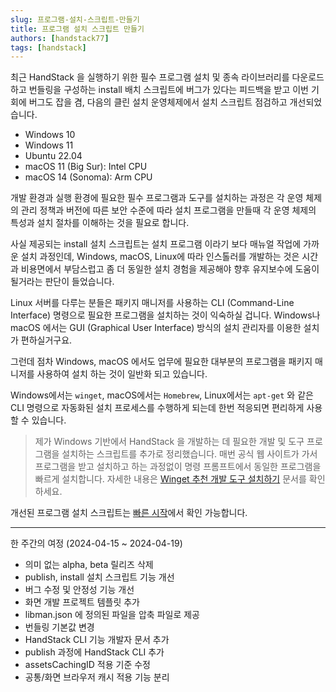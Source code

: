 ```yaml
---
slug: 프로그램-설치-스크립트-만들기
title: 프로그램 설치 스크립트 만들기
authors: [handstack77]
tags: [handstack]
---
```


최근 HandStack 을 실행하기 위한 필수 프로그램 설치 및 종속 라이브러리를 다운로드 하고 번들링을 구성하는 install 배치 스크립트에 버그가 있다는 피드백을 받고 이번 기회에 버그도 잡을 겸, 다음의 클린 설치 운영체제에서 설치 스크립트 점검하고 개선되었습니다.

- Windows 10
- Windows 11
- Ubuntu 22.04
- macOS 11 (Big Sur): Intel CPU
- macOS 14 (Sonoma): Arm CPU

개발 환경과 실행 환경에 필요한 필수 프로그램과 도구를 설치하는 과정은 각 운영 체제의 관리 정책과 버전에 따른 보안 수준에 따라 설치 프로그램을 만들때 각 운영 체제의 특성과 설치 절차를 이해하는 것을 필요로 합니다.

사실 제공되는 install 설치 스크립트는 설치 프로그램 이라기 보다 매뉴얼 작업에 가까운 설치 과정인데, Windows, macOS, Linux에 따라 인스톨러를 개발하는 것은 시간과 비용면에서 부담스럽고 좀 더 동일한 설치 경험을 제공해야 향후 유지보수에 도움이 될거라는 판단이 들었습니다.

Linux 서버를 다루는 분들은 패키지 매니저를 사용하는 CLI (Command-Line Interface) 명령으로 필요한 프로그램을 설치하는 것이 익숙하실 겁니다. Windows나 macOS 에서는 GUI (Graphical User Interface) 방식의 설치 관리자를 이용한 설치가 편하실거구요.

그런데 점차 Windows, macOS 에서도 업무에 필요한 대부분의 프로그램을 패키지 매니저를 사용하여 설치 하는 것이 일반화 되고 있습니다. 

Windows에서는 `winget`, macOS에서는 `Homebrew`, Linux에서는 `apt-get` 와 같은 CLI 명령으로 자동화된 설치 프로세스를 수행하게 되는데 한번 적응되면 편리하게 사용할 수 있습니다.

> 제가 Windows 기반에서 HandStack 을 개발하는 데 필요한 개발 및 도구 프로그램을 설치하는 스크립트를 추가로 정리했습니다. 매번 공식 웹 사이트가 가서 프로그램을 받고 설치하고 하는 과정없이 명령 프롬프트에서 동일한 프로그램을 빠르게 설치합니다. 자세한 내용은 [Winget 추천 개발 도구 설치하기](https://handstack.kr/docs/information/resource/Winget-추천-개발-도구-설치하기) 문서를 확인하세요.

개선된 프로그램 설치 스크립트는 [빠른 시작](https://handstack.kr/docs/startup/빠른-시작)에서 확인 가능합니다.

---

한 주간의 여정 (2024-04-15 ~ 2024-04-19)

- 의미 없는 alpha, beta 릴리즈 삭제
- publish, install 설치 스크립트 기능 개선
- 버그 수정 및 안정성 기능 개선
- 화면 개발 프로젝트 템플릿 추가
- libman.json 에 정의된 파일을 압축 파일로 제공
- 번들링 기본값 변경
- HandStack CLI 기능 개발자 문서 추가
- publish 과정에 HandStack CLI 추가
- assetsCachingID 적용 기준 수정
- 공통/화면 브라우저 캐시 적용 기능 분리
